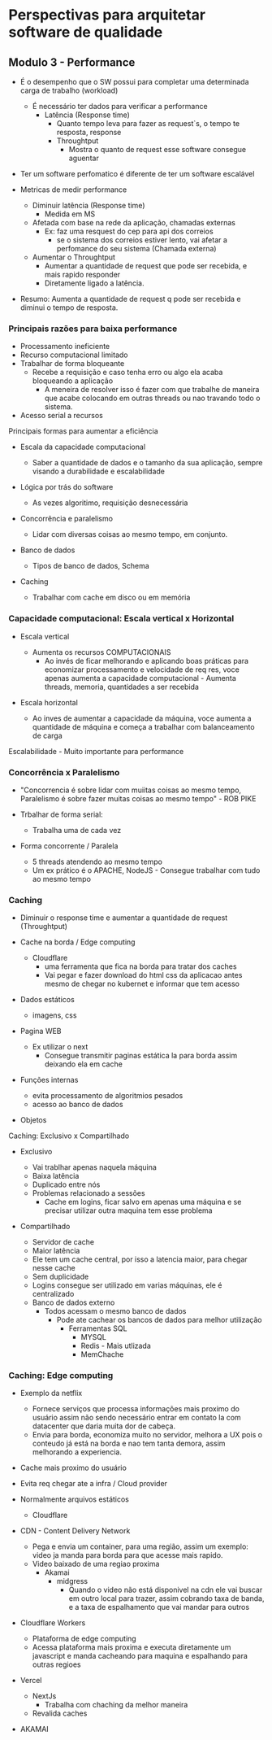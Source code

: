 # Perspectivas para arquitetar software de qualidade

  ## Modulo 3 - Performance
  
  - É o desempenho que o SW possui para completar uma determinada carga de trabalho (workload) 
    - É necessário ter dados para verificar a performance
      - Latência (Response time)
        - Quanto tempo leva para fazer as request`s, o tempo te resposta, response
        - Throughtput
          - Mostra o quanto de request esse software consegue aguentar
  
  - Ter um software perfomatico é diferente de ter um software escalável

  - Metricas de medir performance
    - Diminuir latência (Response time)
      - Medida em MS
    - Afetada com base na rede da aplicação, chamadas externas
      - Ex: faz uma resquest do cep para api dos correios
        - se o sistema dos correios estiver lento, vai afetar a perfomance do seu sistema (Chamada externa)
    - Aumentar o Throughtput
      - Aumentar a quantidade de request que pode ser recebida, e mais rapido responder
      - Diretamente ligado a latência.

  - Resumo: Aumenta a quantidade de request q pode ser recebida e diminui o tempo de resposta.


  ### Principais razões para baixa performance

  - Processamento ineficiente
  - Recurso computacional limitado
  - Trabalhar de forma bloqueante
    - Recebe a requisição e caso tenha erro ou algo ela acaba bloqueando a aplicação
      - A meneira de resolver isso é fazer com que trabalhe de maneira que acabe colocando em outras threads ou nao travando todo o sistema.
  - Acesso serial a recursos
  

  Principais formas para aumentar a eficiência
  
  - Escala da capacidade computacional
    - Saber a quantidade de dados e o tamanho da sua aplicação, sempre visando a durabilidade e escalabilidade
  
  - Lógica por trás do software
    - As vezes algoritimo, requisição desnecessária
  
  - Concorrência e paralelismo
    - Lidar com diversas coisas ao mesmo tempo, em conjunto.
  
  - Banco de dados
    - Tipos de banco de dados, Schema

  - Caching
    - Trabalhar com cache em disco ou em memória


  ### Capacidade computacional: Escala vertical x Horizontal
  
  - Escala vertical
    - Aumenta os recursos COMPUTACIONAIS  
      - Ao invés de ficar melhorando e aplicando boas práticas para economizar processamento e velocidade de req res, voce apenas aumenta a capacidade computacional - Aumenta threads, memoria, quantidades a ser recebida
  
  - Escala horizontal
    - Ao inves de aumentar a capacidade da máquina, voce aumenta a quantidade de máquina e começa a trabalhar com balanceamento de carga

  Escalabilidade - Muito importante para performance

  ### Concorrência x Paralelismo
  
  - "Concorrencia é sobre lidar com muiitas coisas ao mesmo tempo, Paralelismo é sobre fazer muitas coisas ao mesmo tempo" - ROB PIKE

  - Trbalhar de forma serial: 
    - Trabalha uma de cada vez

  - Forma concorrente / Paralela
    - 5 threads atendendo ao mesmo tempo
    - Um ex prático é o APACHE, NodeJS - Consegue trabalhar com tudo ao mesmo tempo

  ### Caching

  - Diminuir o response time e aumentar a quantidade de request (Throughtput)

  - Cache na borda / Edge computing
    - Cloudflare
      - uma ferramenta que fica na borda para tratar dos caches
      - Vai pegar e fazer download do html css da aplicacao antes mesmo de chegar no kubernet e informar que tem acesso
  
  - Dados estáticos
    - imagens, css

  - Pagina WEB
    - Ex utilizar o next
      - Consegue transmitir paginas estática la para borda assim deixando ela em cache
  
  - Funções internas
    - evita processamento de algoritmios pesados
    - acesso ao banco de dados
  
  - Objetos


  Caching: Exclusivo x Compartilhado

  - Exclusivo
    - Vai trablhar apenas naquela máquina
    - Baixa latência
    - Duplicado entre nós
    - Problemas relacionado a sessões
      - Cache em logins, ficar salvo em apenas uma máquina e se precisar utilizar outra maquina tem esse problema
  
  - Compartilhado
    - Servidor de cache
    - Maior latência
    - Ele tem um cache central, por isso a latencia maior, para chegar nesse cache
    - Sem duplicidade
    - Logins consegue ser utilizado em varias máquinas, ele é centralizado
    - Banco de dados externo
      - Todos acessam o mesmo banco de dados
        - Pode ate cachear os bancos de dados para melhor utilização
          - Ferramentas SQL
            - MYSQL
            - Redis - Mais utlizada
            - MemChache

  ### Caching: Edge computing

  - Exemplo da netflix
    - Fornece serviços que processa informações mais proximo do usuário assim não sendo necessário entrar em contato la com datacenter que daria muita dor de cabeça.
    - Envia para borda, economiza muito no servidor, melhora a UX pois o conteudo já está na borda e nao tem tanta demora, assim melhorando a experiencia. 

  - Cache mais proximo do usuário

  - Evita req chegar ate a infra / Cloud provider

  - Normalmente arquivos estáticos
    - Cloudflare

  - CDN - Content Delivery Network
    - Pega e envia um container, para uma região, assim um exemplo: video ja manda para borda para que acesse mais rapido.
    - Video baixado de uma regiao proxima
      - Akamai
        - midgress
          - Quando o video não está disponivel na cdn ele vai buscar em outro local para trazer, assim cobrando taxa de banda, e a taxa de espalhamento que vai mandar para outros 

  - Cloudflare Workers
    - Plataforma de edge computing
    - Acessa plataforma mais proxima e executa diretamente um javascript e manda cacheando para maquina e espalhando para outras regioes

  - Vercel
    - NextJs
      - Trabalha com chaching da melhor maneira
    - Revalida caches

  - AKAMAI
